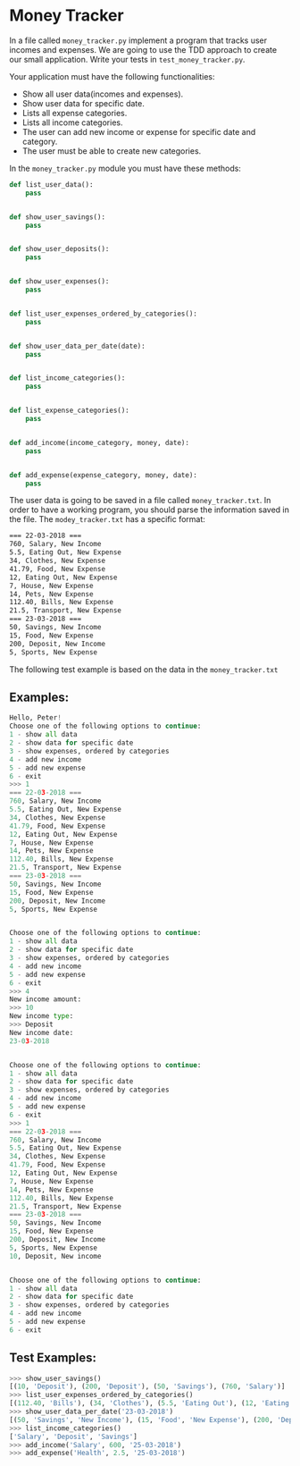 # Money Tracker

In a file called `money_tracker.py` implement a program that tracks user incomes and expenses.
We are going to use the TDD approach to create our small application. Write your tests in `test_money_tracker.py`.

Your application must have the following functionalities:
- Show all user data(incomes and expenses).
- Show user data for specific date.
- Lists all expense categories.
- Lists all income categories.
- The user can add new income or expense for specific date and category.
- The user must be able to create new categories.

In the `money_tracker.py` module you must have these methods:

```python
def list_user_data():
    pass


def show_user_savings():
    pass


def show_user_deposits():
    pass


def show_user_expenses():
    pass


def list_user_expenses_ordered_by_categories():
    pass


def show_user_data_per_date(date):
    pass


def list_income_categories():
    pass


def list_expense_categories():
    pass


def add_income(income_category, money, date):
    pass


def add_expense(expense_category, money, date):
    pass
```

The user data is going to be saved in a file called `money_tracker.txt`. In order to have a working program, you should parse the information saved in the file. The `modey_tracker.txt` has a specific format:
```txt
=== 22-03-2018 ===
760, Salary, New Income
5.5, Eating Out, New Expense
34, Clothes, New Expense
41.79, Food, New Expense
12, Eating Out, New Expense
7, House, New Expense
14, Pets, New Expense
112.40, Bills, New Expense
21.5, Transport, New Expense
=== 23-03-2018 ===
50, Savings, New Income
15, Food, New Expense
200, Deposit, New Income
5, Sports, New Expense
```

The following test example is based on the data in the `money_tracker.txt`
## Examples:
```python
Hello, Peter!
Choose one of the following options to continue:
1 - show all data
2 - show data for specific date
3 - show expenses, ordered by categories
4 - add new income
5 - add new expense
6 - exit
>>> 1
=== 22-03-2018 ===
760, Salary, New Income
5.5, Eating Out, New Expense
34, Clothes, New Expense
41.79, Food, New Expense
12, Eating Out, New Expense
7, House, New Expense
14, Pets, New Expense
112.40, Bills, New Expense
21.5, Transport, New Expense
=== 23-03-2018 ===
50, Savings, New Income
15, Food, New Expense
200, Deposit, New Income
5, Sports, New Expense


Choose one of the following options to continue:
1 - show all data
2 - show data for specific date
3 - show expenses, ordered by categories
4 - add new income
5 - add new expense
6 - exit
>>> 4
New income amount:
>>> 10
New income type:
>>> Deposit
New income date:
23-03-2018


Choose one of the following options to continue:
1 - show all data
2 - show data for specific date
3 - show expenses, ordered by categories
4 - add new income
5 - add new expense
6 - exit
>>> 1
=== 22-03-2018 ===
760, Salary, New Income
5.5, Eating Out, New Expense
34, Clothes, New Expense
41.79, Food, New Expense
12, Eating Out, New Expense
7, House, New Expense
14, Pets, New Expense
112.40, Bills, New Expense
21.5, Transport, New Expense
=== 23-03-2018 ===
50, Savings, New Income
15, Food, New Expense
200, Deposit, New Income
5, Sports, New Expense
10, Deposit, New income


Choose one of the following options to continue:
1 - show all data
2 - show data for specific date
3 - show expenses, ordered by categories
4 - add new income
5 - add new expense
6 - exit
```

## Test Examples:
```python
>>> show_user_savings()
[(10, 'Deposit'), (200, 'Deposit'), (50, 'Savings'), (760, 'Salary')]
>>> list_user_expenses_ordered_by_categories()
[(112.40, 'Bills'), (34, 'Clothes'), (5.5, 'Eating Out'), (12, 'Eating Out'), (15, 'Food'), (41.79, 'Food'), (7, 'House'), (14, 'Pets'), (5, 'Sports'), (21.5, 'Transport')]
>>> show_user_data_per_date('23-03-2018')
[(50, 'Savings', 'New Income'), (15, 'Food', 'New Expense'), (200, 'Deposit', 'New Income'), (5, 'Sports', 'New Expense'), (10, 'Deposit', 'New income')]  
>>> list_income_categories()
['Salary', 'Deposit', 'Savings']   
>>> add_income('Salary', 600, '25-03-2018')
>>> add_expense('Health', 2.5, '25-03-2018')

```

